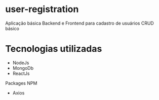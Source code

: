 # user-registration

Aplicação básica Backend e Frontend para cadastro de usuários
CRUD básico

# Tecnologias utilizadas
* NodeJs
* MongoDb
* ReactJs

Packages NPM
* Axios
